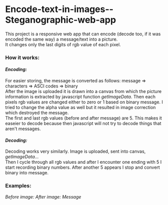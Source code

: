 # Encode-text-in-images--Steganographic-web-app
This project is a responsive web app that can encode (decode too, if it was encoded the same way) a message/text into a picture.  
It changes only the last digits of rgb value of each pixel. 

### How it works:
#### *Encoding:*
For easier storing, the message is converted as follows: message => characters => ASCI codes => binary  
After the image is uploaded it is drawn into a canvas from which the picture information is extracted by javascript function *getImageData*. 
Then each pixels rgb values are changed either to zero or 1 based on binary message. I tried to change the alpha value as well but it resulted in image correction which destroyed the message.  
The first and last rgb values (before and after message) are 5. This makes it easeier to decode because then javascript will not try to decode things that aren't messages.  

#### *Decoding:*  
Decoding works very similarly. Image is uploaded, sent into canvas, *getImageData*...  
Then I cycle through all rgb values and after I encounter one ending with 5 I start recording binary numbers. After another 5 appears I stop and convert binary into message.

### Examples:
*Before image:* 
*After image:*
*Message*  
